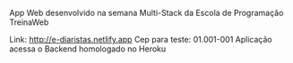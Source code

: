 App Web desenvolvido na semana Multi-Stack da Escola de Programação TreinaWeb

Link: http://e-diaristas.netlify.app
Cep para teste: 01.001-001
Aplicação acessa o Backend homologado no Heroku
